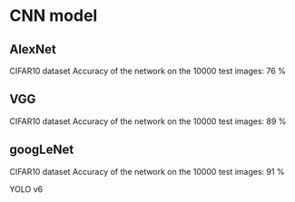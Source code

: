 # CNN model

## AlexNet

CIFAR10 dataset
Accuracy of the network on the 10000 test images: 76 %

## VGG 

CIFAR10 dataset
Accuracy of the network on the 10000 test images: 89 %

## googLeNet 

CIFAR10 dataset
Accuracy of the network on the 10000 test images: 91 %

YOLO v6
